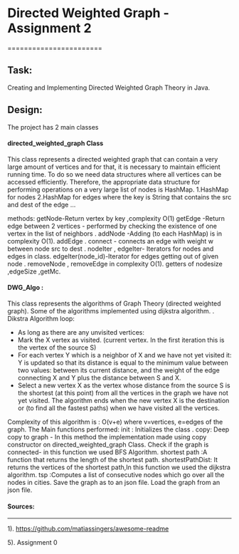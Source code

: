
# Directed Weighted Graph - Assignment 2
=======================

Task:
------
Creating and Implementing Directed Weighted Graph Theory in Java.

Design:
-------
The project has 2 main classes 

#### directed_weighted_graph Class

This class represents a directed weighted graph
that can contain a very large amount of vertices and for that, it is necessary to maintain efficient running time.
To do so we need data structures where all vertices can be accessed efficiently. 
Therefore, the appropriate data structure for performing operations on a very large list of nodes is HashMap. 
1.HashMap for nodes 
2.HashMap for edges where the key is String that contains the src and dest of the edge ...

methods:
getNode-Return vertex by key ,complexity O(1)
getEdge -Return edge between 2 vertices - performed by checking the existence of one vertex in the list of neighbors .
addNode -Adding (to each HashMap) is in complexity O(1).
addEdge .
connect - connects an edge with weight w between node src to dest .
nodeIter , edgeIter- Iterators for nodes and edges in class.
edgeIter(node_id)-Iterator for edges getting out of given node .
removeNode , removeEdge  in complexity O(1).
getters of nodesize ,edgeSize ,getMc.
#### DWG_Algo :
This class represents the algorithms of Graph Theory (directed weighted graph).
Some of the algorithms implemented using dijkstra algorithm.
. Dikstra Algorithm loop:
   * As long as there are any unvisited vertices:
   * Mark the X vertex as visited. (current vertex. In the first iteration this is the vertex of the source S)
   * For each vertex Y which is a neighbor of X and we have not yet visited it:
        Y is updated so that its distance is equal to the minimum value between two values: between its current distance,
        and the weight of the edge connecting X and Y plus the distance between S and X.
   * Select a new vertex X as the vertex whose distance from the source S is the shortest (at this point) from all the
     vertices in the graph we have not yet visited.
 The algorithm ends when the new vertex X is the destination or (to find all the fastest paths) when we have visited all the vertices.


Complexity of this algorithm is : O(v+e) where v=vertices, e=edges of the graph.
The Main  functions  performed:
init : Initializes the class .
copy: Deep copy to graph - In this method the implementation made using copy constructor on directed_weighted_graph Class.
Check if the graph is connected- in this function we used BFS Algorithm.
 shortest path :A function that returns the length of the  shortest path.
shortestPathDist: It returns the vertices of the shortest path,In this function we used the dijkstra algorithm.
tsp :Computes a list of consecutive nodes which go over all the nodes in cities.
Save the graph as to an json file.
Load the graph from an json file.







#### Sources:
-------------------------------------

1). https://github.com/matiassingers/awesome-readme

5).  Assignment 0 

  
